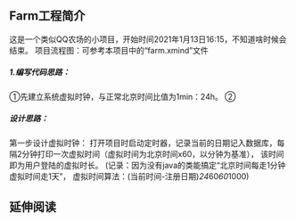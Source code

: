 ## Farm工程简介
这是一个类似QQ农场的小项目，开始时间2021年1月13日16:15，不知道啥时候会结束。
项目流程图：可参考本项目中的“farm.xmind”文件

##### 1.编写代码思路：
①先建立系统虚拟时钟，与正常北京时间比值为1min：24h。
②
##### 设计思路：
第一步设计虚拟时钟：
打开项目时启动定时器，记录当前的日期记入数据库，每隔2分钟打印一次虚拟时间（虚拟时间为北京时间x60，以分钟为基准），
该时间即为用户登陆的虚拟时长。
(记录：因为没有java的类能搞定“北京时间每走1分钟虚拟时间走1天”，
虚拟时间算法：(当前时间-注册日期)*24*60*60*1000)



## 延伸阅读



